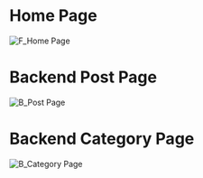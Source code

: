 # Home Page
![F_Home Page](https://user-images.githubusercontent.com/45310176/72208986-c967fa80-34d3-11ea-9b62-3a8bde96939c.jpg)

# Backend Post Page
![B_Post Page](https://user-images.githubusercontent.com/45310176/72208990-d1c03580-34d3-11ea-9c91-ae98e8b602eb.jpg)

# Backend Category Page
![B_Category Page](https://user-images.githubusercontent.com/45310176/72208992-d4bb2600-34d3-11ea-8ff6-038da0531782.jpg)
